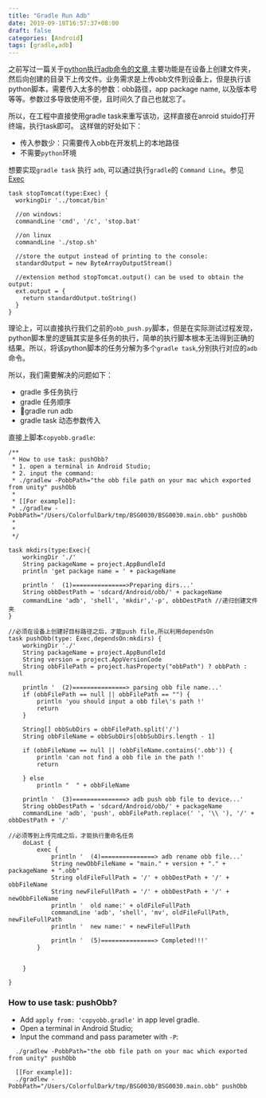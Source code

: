 ```yaml
---
title: "Gradle Run Adb"
date: 2019-09-18T16:57:37+08:00
draft: false
categories: [Android]
tags: [gradle,adb]
---
```



之前写过一篇关于[python执行adb命令的文章](https://www.harddone.com/post/python_adb/),主要功能是在设备上创建文件夹，然后向创建的目录下上传文件。业务需求是上传obb文件到设备上，但是执行该python脚本，需要传入太多的参数：obb路径，app package name, 以及版本号等等。参数过多导致使用不便，且时间久了自己也就忘了。

所以，在工程中直接使用gradle task来重写该功，这样直接在anroid stuido打开终端，执行task即可。
这样做的好处如下：

* 传入参数少：只需要传入obb在开发机上的本地路径
* 不需要`python`环境

想要实现`gradle task` 执行 `adb`, 可以通过执行`gradle`的 `Command Line`。参见[Exec](https://docs.gradle.org/current/dsl/org.gradle.api.tasks.Exec.html#org.gradle.api.tasks.Exec)

``` shell
task stopTomcat(type:Exec) {
  workingDir '../tomcat/bin'

  //on windows:
  commandLine 'cmd', '/c', 'stop.bat'

  //on linux
  commandLine './stop.sh'

  //store the output instead of printing to the console:
  standardOutput = new ByteArrayOutputStream()

  //extension method stopTomcat.output() can be used to obtain the output:
  ext.output = {
    return standardOutput.toString()
  }
}
```

理论上，可以直接执行我们之前的`obb_push.py`脚本，但是在实际测试过程发现，python脚本里的逻辑其实是多任务的执行，简单的执行脚本根本无法得到正确的结果。所以，将该python脚本的任务分解为多个`gradle task`,分别执行对应的`adb`命令。

所以，我们需要解决的问题如下：

* gradle 多任务执行
* gradle 任务顺序
* gradle run adb
* gradle task 动态参数传入

直接上脚本`copyobb.gradle`:

```shell
/**
 * How to use task: pushObb?
 * 1. open a terminal in Android Studio;
 * 2. input the command:
 * ./gradlew -PobbPath="the obb file path on your mac which exported from unity" pushObb
 *
 * [[For example]]:
 * ./gradlew -PobbPath="/Users/ColorfulDark/tmp/BSG0030/BSG0030.main.obb" pushObb
 *
 *
 */

task mkdirs(type:Exec){
    workingDir './'
    String packageName = project.AppBundleId
    println 'get package name = ' + packageName

    println '  (1)===============>Preparing dirs...'
    String obbDestPath = 'sdcard/Android/obb/' + packageName
    commandLine 'adb', 'shell', 'mkdir','-p', obbDestPath //递归创建文件夹
}

//必须在设备上创建好目标路径之后，才能push file,所以利用dependsOn
task pushObb(type: Exec,dependsOn:mkdirs) {
    workingDir './'
    String packageName = project.AppBundleId
    String version = project.AppVersionCode
    String obbFilePath = project.hasProperty("obbPath") ? obbPath : null

    println '  (2)===============> parsing obb file name...'
    if (obbFilePath == null || obbFilePath == "") {
        println 'you should input a obb file\'s path !'
        return
    }

    String[] obbSubDirs = obbFilePath.split('/')
    String obbFileName = obbSubDirs[obbSubDirs.length - 1]

    if (obbFileName == null || !obbFileName.contains('.obb')) {
        println 'can not find a obb file in the path !'
        return

    } else
        println "  " + obbFileName

    println '  (3)===============> adb push obb file to device...'
    String obbDestPath = 'sdcard/Android/obb/' + packageName
    commandLine 'adb', 'push', obbFilePath.replace(' ', '\\ '), '/' + obbDestPath + '/'

//必须等到上传完成之后，才能执行重命名任务
    doLast {
        exec {
            println '  (4)===============> adb rename obb file...'
            String newObbFileName = "main." + version + "." + packageName + ".obb"
            String oldFileFullPath = '/' + obbDestPath + '/' + obbFileName
            String newFileFullPath = '/' + obbDestPath + '/' + newObbFileName
            println '  old name:' + oldFileFullPath
            commandLine 'adb', 'shell', 'mv', oldFileFullPath, newFileFullPath
            println '  new name:' + newFileFullPath

            println '  (5)===============> Completed!!!'
        }


    }

}

```

### How to use task: pushObb?

* Add `apply from: 'copyobb.gradle'` in app level gradle.
* Open a terminal in Android Studio;
* Input the command and pass parameter with `-P`:

```shell
  ./gradlew -PobbPath="the obb file path on your mac which exported from unity" pushObb

  [[For example]]:
  ./gradlew -PobbPath="/Users/ColorfulDark/tmp/BSG0030/BSG0030.main.obb" pushObb

```

